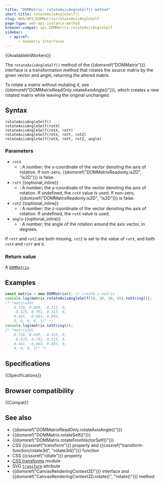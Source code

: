 ```yaml
---
title: "DOMMatrix: rotateAxisAngleSelf() method"
short-title: rotateAxisAngleSelf()
slug: Web/API/DOMMatrix/rotateAxisAngleSelf
page-type: web-api-instance-method
browser-compat: api.DOMMatrix.rotateAxisAngleSelf
sidebar:
  - apiref:
      - Geometry Interfaces
---
```


{{AvailableInWorkers}}

The `rotateAxisAngleSelf()` method of the {{domxref("DOMMatrix")}} interface is a transformation method that rotates the source matrix by the given vector and angle, returning the altered matrix.

To rotate a matrix without mutating it, see {{domxref("DOMMatrixReadOnly.rotateAxisAngle()")}}, which creates a new rotated matrix while leaving the original unchanged.

## Syntax

```js-nolint
rotateAxisAngleSelf()
rotateAxisAngleSelf(rotX)
rotateAxisAngleSelf(rotX, rotY)
rotateAxisAngleSelf(rotX, rotY, rotZ)
rotateAxisAngleSelf(rotX, rotY, rotZ, angle)
```

### Parameters

- `rotX`
  - : A number; the x-coordinate of the vector denoting the axis of rotation. If non-zero, {{domxref("DOMMatrixReadonly.is2D", "is2D")}} is false.
- `rotY` {{optional_inline}}
  - : A number; the y-coordinate of the vector denoting the axis of rotation. If undefined, the `rotX` value is used. If non-zero, {{domxref("DOMMatrixReadonly.is2D", "is2D")}} is false.
- `rotZ` {{optional_inline}}
  - : A number; the z-coordinate of the vector denoting the axis of rotation. If undefined, the `rotX` value is used.
- `angle` {{optional_inline}}
  - : A number; the angle of the rotation around the axis vector, in degrees.

If `rotY` and `rotZ` are both missing, `rotZ` is set to the value of `rotX`, and both `rotX` and `rotY` are `0`.

### Return value

A [`DOMMatrix`](/en-US/docs/Web/API/DOMMatrix).

## Examples

```js
const matrix = new DOMMatrix(); // create a matrix
console.log(matrix.rotateAxisAngleSelf(10, 20, 30, 45).toString());
/* "matrix3d(
    0.728, 0.609, -0.315, 0, 
    -0.525, 0.791, 0.315, 0, 
    0.441, -0.063, 0.895, 
    0, 0, 0, 0, 1)" */
console.log(matrix.toString());
/* "matrix3d(
    0.728, 0.609, -0.315, 0, 
    -0.525, 0.791, 0.315, 0, 
    0.441, -0.063, 0.895, 0, 
    0, 0, 0, 1)" */
```

## Specifications

{{Specifications}}

## Browser compatibility

{{Compat}}

## See also

- {{domxref("DOMMatrixReadOnly.rotateAxisAngle()")}}
- {{domxref("DOMMatrix.rotateSelf()")}}
- {{domxref("DOMMatrix.rotateFromVectorSelf()")}}
- CSS {{cssxref("transform")}} property and {{cssxref("transform-function/rotate3d", "rotate3d()")}} function
- CSS {{cssxref("rotate")}} property
- [CSS transforms](/en-US/docs/Web/CSS/CSS_transforms) module
- SVG [`transform`](/en-US/docs/Web/SVG/Reference/Attribute/transform) attribute
- {{domxref("CanvasRenderingContext2D")}} interface and {{domxref("CanvasRenderingContext2D.rotate()", "rotate()")}} method
